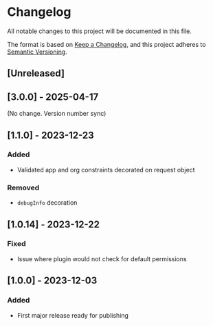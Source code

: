 # Changelog

All notable changes to this project will be documented in this file.

The format is based on [Keep a Changelog](https://keepachangelog.com/en/1.0.0/),
and this project adheres to [Semantic Versioning](https://semver.org/spec/v2.0.0.html).

## [Unreleased]

## [3.0.0] - 2025-04-17

(No change. Version number sync)

## [1.1.0] - 2023-12-23

### Added

- Validated app and org constraints decorated on request object

### Removed

- `debugInfo` decoration

## [1.0.14] - 2023-12-22

### Fixed

- Issue where plugin would not check for default permissions

## [1.0.0] - 2023-12-03

### Added

- First major release ready for publishing
